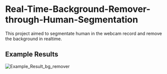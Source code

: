 # Real-Time-Background-Remover-through-Human-Segmentation

This project aimed to segmentate human in the webcam record and remove the background in realtime.



## Example Results
![Example_Result_bg_remover](https://github.com/noorkhokhar99/Real-Time-Background-Remover-through-Human-Segmentation/blob/main/Screen%20Shot%201444-04-27%20at%2012.53.38%20PM.png)
